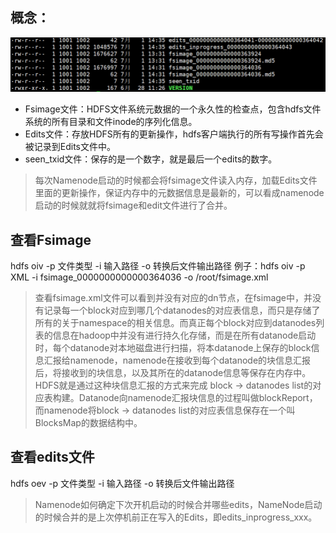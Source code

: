 ## 概念：
![](https://raw.githubusercontent.com/XXXu/imgbed/master/img/20200701143738.png)
* Fsimage文件：HDFS文件系统元数据的一个永久性的检查点，包含hdfs文件系统的所有目录和文件inode的序列化信息。
* Edits文件：存放HDFS所有的更新操作，hdfs客户端执行的所有写操作首先会被记录到Edits文件中。
* seen_txid文件：保存的是一个数字，就是最后一个edits的数字。
> 每次Namenode启动的时候都会将fsimage文件读入内存，加载Edits文件里面的更新操作，保证内存中的元数据信息是最新的，可以看成namenode启动的时候就就将fsimage和edit文件进行了合并。

## 查看Fsimage
hdfs oiv -p 文件类型 -i 输入路径 -o 转换后文件输出路径 
例子：hdfs oiv -p XML -i fsimage_0000000000000364036 -o /root/fsimage.xml 
> 查看fsimage.xml文件可以看到并没有对应的dn节点，在fsimage中，并没有记录每一个block对应到哪几个datanodes的对应表信息，而只是存储了所有的关于namespace的相关信息。而真正每个block对应到datanodes列表的信息在hadoop中并没有进行持久化存储，而是在所有datanode启动时，每个datanode对本地磁盘进行扫描，将本datanode上保存的block信息汇报给namenode，namenode在接收到每个datanode的块信息汇报后，将接收到的块信息，以及其所在的datanode信息等保存在内存中。HDFS就是通过这种块信息汇报的方式来完成 block -> datanodes list的对应表构建。Datanode向namenode汇报块信息的过程叫做blockReport，而namenode将block -> datanodes list的对应表信息保存在一个叫BlocksMap的数据结构中。

## 查看edits文件
hdfs oev -p 文件类型 -i 输入路径 -o 转换后文件输出路径

> Namenode如何确定下次开机启动的时候合并哪些edits，NameNode启动的时候合并的是上次停机前正在写入的Edits，即edits_inprogress_xxx。
